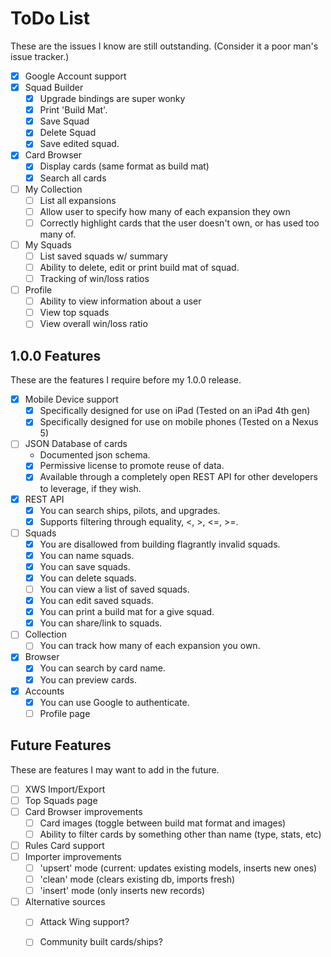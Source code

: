 # ToDo List

These are the issues I know are still outstanding. (Consider it a poor man's issue tracker.)

* [X] Google Account support
* [X] Squad Builder
    * [X] Upgrade bindings are super wonky
    * [X] Print 'Build Mat'.
    * [X] Save Squad
    * [X] Delete Squad
    * [X] Save edited squad.
* [X] Card Browser
    * [X] Display cards (same format as build mat)
    * [X] Search all cards
* [ ] My Collection
    * [ ] List all expansions
    * [ ] Allow user to specify how many of each expansion they own
    * [ ] Correctly highlight cards that the user doesn't own, or has used too many of.
* [ ] My Squads
    * [ ] List saved squads w/ summary
    * [ ] Ability to delete, edit or print build mat of squad.
    * [ ] Tracking of win/loss ratios
* [ ] Profile
    * [ ] Ability to view information about a user
    * [ ] View top squads
    * [ ] View overall win/loss ratio

## 1.0.0 Features

These are the features I require before my 1.0.0 release.

* [X] Mobile Device support
    * [X] Specifically designed for use on iPad (Tested on an iPad 4th gen)
    * [X] Specifically designed for use on mobile phones (Tested on a Nexus 5)
* [ ] JSON Database of cards
    * Documented json schema.
    * [X] Permissive license to promote reuse of data.
    * [X] Available through a completely open REST API for other developers to leverage, if they wish.
* [X] REST API
    * [X] You can search ships, pilots, and upgrades.
    * [X] Supports filtering through equality, <, >, <=, >=.
* [ ] Squads
    * [X] You are disallowed from building flagrantly invalid squads.
    * [X] You can name squads.
    * [X] You can save squads.
    * [X] You can delete squads.
    * [ ] You can view a list of saved squads.
    * [X] You can edit saved squads.
    * [X] You can print a build mat for a give squad.
    * [X] You can share/link to squads.
* [ ] Collection
    * [ ] You can track how many of each expansion you own.
* [X] Browser
    * [X] You can search by card name.
    * [X] You can preview cards.
* [X] Accounts
    * [X] You can use Google to authenticate.
    * [ ] Profile page

## Future Features

These are features I may want to add in the future.

* [ ] XWS Import/Export
* [ ] Top Squads page
* [ ] Card Browser improvements
    * [ ] Card images (toggle between build mat format and images)
    * [ ] Ability to filter cards by something other than name (type, stats, etc)
* [ ] Rules Card support
* [ ] Importer improvements
    * [ ] 'upsert' mode (current: updates existing models, inserts new ones)
    * [ ] 'clean' mode (clears existing db, imports fresh)
    * [ ] 'insert' mode (only inserts new records)
* [ ] Alternative sources
    * [ ] Attack Wing support?
    * [ ] Community built cards/ships?


